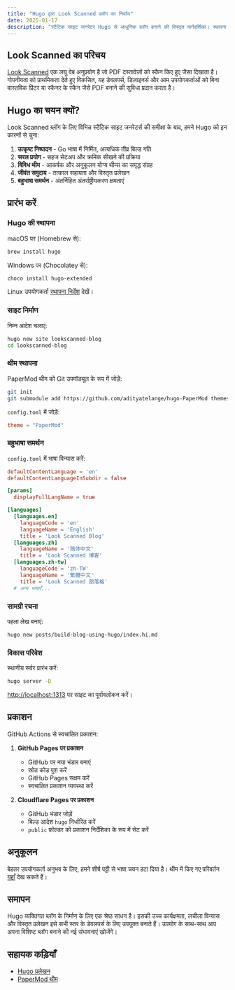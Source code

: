 ```yaml
---
title: "Hugo द्वारा Look Scanned ब्लॉग का निर्माण"
date: 2025-01-17
description: "स्टैटिक साइट जनरेटर Hugo से आधुनिक ब्लॉग बनाने की विस्तृत मार्गदर्शिका। स्थापना से लेकर प्रकाशन तक, विन्यास और अनुकूलन सहित - हर स्तर के डेवलपर्स के लिए उपयोगी।"
---
```


## Look Scanned का परिचय

[Look Scanned](https://lookscanned.io) एक लघु वेब अनुप्रयोग है जो PDF दस्तावेज़ों को स्कैन किए हुए जैसा दिखाता है। गोपनीयता को प्राथमिकता देते हुए विकसित, यह डेवलपर्स, डिज़ाइनर्स और आम उपयोगकर्ताओं को बिना वास्तविक प्रिंटर या स्कैनर के स्कैन जैसे PDF बनाने की सुविधा प्रदान करता है।

## Hugo का चयन क्यों?

Look Scanned ब्लॉग के लिए विभिन्न स्टैटिक साइट जनरेटर्स की समीक्षा के बाद, हमने Hugo को इन कारणों से चुना:

1. **उत्कृष्ट निष्पादन** - Go भाषा में निर्मित, अत्यधिक तीव्र बिल्ड गति
2. **सरल प्रयोग** - सहज सेटअप और क्रमिक सीखने की प्रक्रिया
3. **विविध थीम** - आकर्षक और अनुकूलन योग्य थीम्स का समृद्ध संग्रह
4. **जीवंत समुदाय** - तत्काल सहायता और विस्तृत प्रलेखन
5. **बहुभाषा समर्थन** - अंतर्निहित अंतर्राष्ट्रीयकरण क्षमताएं

## प्रारंभ करें

### Hugo की स्थापना

macOS पर (Homebrew से):

```bash
brew install hugo
```

Windows पर (Chocolatey से):

```bash
choco install hugo-extended
```

Linux उपयोगकर्ता [स्थापना निर्देश](https://gohugo.io/installation/linux/) देखें।

### साइट निर्माण

निम्न आदेश चलाएं:

```bash
hugo new site lookscanned-blog
cd lookscanned-blog
```

### थीम स्थापना

PaperMod थीम को Git उपमॉड्यूल के रूप में जोड़ें:

```bash
git init
git submodule add https://github.com/adityatelange/hugo-PaperMod themes/PaperMod
```

`config.toml` में जोड़ें:

```toml
theme = "PaperMod"
```

### बहुभाषा समर्थन

`config.toml` में भाषा विन्यास करें:

```toml
defaultContentLanguage = 'en'
defaultContentLanguageInSubdir = false

[params]
  displayFullLangName = true

[languages]
  [languages.en]
    languageCode = 'en'
    languageName = 'English'
    title = 'Look Scanned Blog'
  [languages.zh]
    languageName = '简体中文'
    title = 'Look Scanned 博客'
  [languages.zh-tw]
    languageCode = 'zh-TW'
    languageName = '繁體中文'
    title = 'Look Scanned 部落格'
  # अन्य भाषाएँ...
```

### सामग्री रचना

पहला लेख बनाएं:

```bash
hugo new posts/build-blog-using-hugo/index.hi.md
```

### विकास परिवेश

स्थानीय सर्वर प्रारंभ करें:

```bash
hugo server -D
```

[http://localhost:1313](http://localhost:1313) पर साइट का पूर्वावलोकन करें।

## प्रकाशन

GitHub Actions से स्वचालित प्रकाशन:

1. **GitHub Pages पर प्रकाशन**

   - GitHub पर नया भंडार बनाएं
   - स्रोत कोड पुश करें
   - GitHub Pages सक्षम करें
   - स्वचालित प्रकाशन व्यवस्था करें

2. **Cloudflare Pages पर प्रकाशन**
   - GitHub भंडार जोड़ें
   - बिल्ड आदेश `hugo` निर्धारित करें
   - `public` फ़ोल्डर को प्रकाशन निर्देशिका के रूप में सेट करें

## अनुकूलन

बेहतर उपयोगकर्ता अनुभव के लिए, हमने शीर्ष पट्टी से भाषा चयन हटा दिया है। थीम में किए गए परिवर्तन [यहाँ](https://github.com/lookscanned/lookscanned-blog/blob/main/layouts/partials/header.html) देख सकते हैं।

## समापन

Hugo व्यक्तिगत ब्लॉग के निर्माण के लिए एक श्रेष्ठ साधन है। इसकी उच्च कार्यक्षमता, लचीला विन्यास और विस्तृत प्रलेखन इसे सभी स्तर के डेवलपर्स के लिए उपयुक्त बनाते हैं। उपयोग के साथ-साथ आप अपना विशिष्ट ब्लॉग बनाने की नई संभावनाएं खोजेंगे।

## सहायक कड़ियाँ

- [Hugo प्रलेखन](https://gohugo.io/documentation/)
- [PaperMod थीम](https://github.com/adityatelange/hugo-PaperMod)
